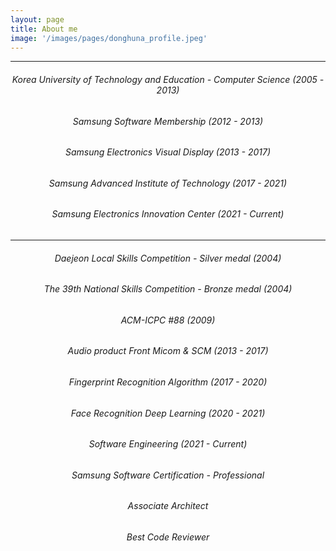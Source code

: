```yaml
---
layout: page
title: About me
image: '/images/pages/donghuna_profile.jpeg'
---
```


---

###### <center>Korea University of Technology and Education - Computer Science (2005 - 2013)</center>
###### <center>Samsung Software Membership (2012 - 2013)</center>

###### <center>Samsung Electronics Visual Display (2013 - 2017)</center>
###### <center>Samsung Advanced Institute of Technology (2017 - 2021)</center>
###### <center>Samsung Electronics Innovation Center (2021 - Current)</center>

---


###### <center>Daejeon Local Skills Competition - Silver medal (2004) </center>
###### <center>The 39th National Skills Competition - Bronze medal (2004)</center>
###### <center>ACM-ICPC #88 (2009)</center>
###### <center>Audio product Front Micom & SCM (2013 - 2017)</center>
###### <center>Fingerprint Recognition Algorithm (2017 - 2020)</center>
###### <center>Face Recognition Deep Learning (2020 - 2021)</center>
###### <center>Software Engineering (2021 - Current)</center>
###### <center>Samsung Software Certification - Professional</center>
###### <center>Associate Architect</center>
###### <center>Best Code Reviewer</center>

<!-- Prepare a container for your calendar. -->
<script src="https://cdn.rawgit.com/IonicaBizau/github-calendar/gh-pages/dist/github-calendar.min.js"></script>